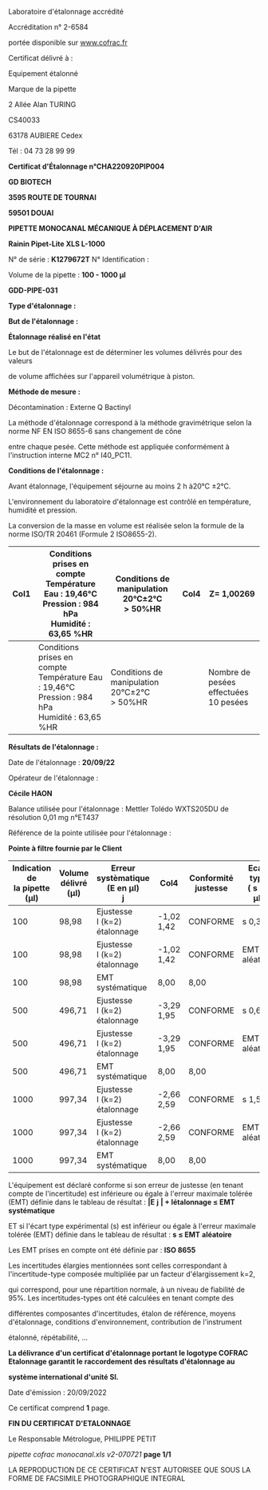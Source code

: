 Laboratoire d'étalonnage accrédité

Accréditation n° 2-6584

portée disponible sur www.cofrac.fr


Certificat délivré à :

Equipement étalonné

Marque de la pipette


2 Allée Alan TURING

CS40033

63178 AUBIERE Cedex

Tél : 04 73 28 99 99

**Certificat d'Étalonnage n°CHA220920PIP004**

**GD BIOTECH**

**3595 ROUTE DE TOURNAI**

**59501 DOUAI**


**PIPETTE MONOCANAL MÉCANIQUE À DÉPLACEMENT D'AIR**

**Rainin Pipet-Lite XLS L-1000**


N° de série : **K1279672T** N° Identification :

Volume de la pipette : **100 - 1000 µl**


**GDD-PIPE-031**


**Type d'étalonnage :**

**But de l'étalonnage :**


**Étalonnage réalisé en l'état**

Le but de l'étalonnage est de déterminer les volumes délivrés pour des valeurs


de volume affichées sur l'appareil volumétrique à piston.


**Méthode de mesure :**


Décontamination : Externe Q Bactinyl


La méthode d'étalonnage correspond à la méthode gravimétrique selon la norme NF EN ISO 8655-6 sans changement de cône

entre chaque pesée. Cette méthode est appliquée conformément à l'instruction interne MC2 n° I40_PC11.


**Conditions de l'étalonnage :**


Avant étalonnage, l'équipement séjourne au moins 2 h à20°C ±2°C.


L'environnement du laboratoire d'étalonnage est contrôlé en température, humidité et pression.

La conversion de la masse en volume est réalisée selon la formule de la norme ISO/TR 20461 (Formule 2 ISO8655-2).


|Col1|Conditions prises en compte<br>Température Eau : 19,46°C<br>Pression : 984 hPa<br>Humidité : 63,65 %HR|Conditions de manipulation<br>20°C±2°C<br>> 50%HR|Col4|Z= 1,00269|
|---|---|---|---|---|
||Conditions prises en compte<br>Température Eau : 19,46°C<br>Pression : 984 hPa<br>Humidité : 63,65 %HR|Conditions de manipulation<br>20°C±2°C<br>> 50%HR||Nombre de pesées<br>effectuées<br>10 pesées|


**Résultats de l'étalonnage :**

Date de l'étalonnage : **20/09/22**


Opérateur de l'étalonnage :


**Cécile HAON**


Balance utilisée pour l'étalonnage : Mettler Tolédo WXTS205DU de résolution 0,01 mg n°ET437


Référence de la pointe utilisée pour l'étalonnage :


**Pointe à filtre fournie par le Client**














|Indication de<br>la pipette (µl)|Volume délivré<br>(µl)|Erreur systèmatique<br>(E en µl)<br>j|Col4|Conformité<br>justesse|Ecart type<br>( s en µl)|Conformité<br>Fidélité|
|---|---|---|---|---|---|---|
|100|98,98|Ejustesse<br>I (k=2)<br>étalonnage|-1,02<br>1,42|CONFORME|s 0,32|CONFORME|
|100|98,98|Ejustesse<br>I (k=2)<br>étalonnage|-1,02<br>1,42|CONFORME|EMT 3<br>aléatoire|EMT 3<br>aléatoire|
|100|98,98|EMT<br>systématique|8,00|8,00|||
|500|496,71|Ejustesse<br>I (k=2)<br>étalonnage|-3,29<br>1,95|CONFORME|s 0,67|CONFORME|
|500|496,71|Ejustesse<br>I (k=2)<br>étalonnage|-3,29<br>1,95|CONFORME|EMT 3<br>aléatoire|EMT 3<br>aléatoire|
|500|496,71|EMT<br>systématique|8,00|8,00|||
|1000|997,34|Ejustesse<br>I (k=2)<br>étalonnage|-2,66<br>2,59|CONFORME|s 1,52|CONFORME|
|1000|997,34|Ejustesse<br>I (k=2)<br>étalonnage|-2,66<br>2,59|CONFORME|EMT 3<br>aléatoire|EMT 3<br>aléatoire|
|1000|997,34|EMT<br>systématique|8,00|8,00|||


L'équipement est déclaré conforme si son erreur de justesse (en tenant compte de l'incertitude) est inférieure ou égale à l'erreur maximale
tolérée (EMT) définie dans le tableau de résultat : **|E** **j** **| + Iétalonnage ≤ EMT** **systématique**

ET si l'écart type expérimental (s) est inférieur ou égale à l'erreur maximale tolérée (EMT) définie dans le tableau de résultat : **s ≤ EMT** **aléatoire**

Les EMT prises en compte ont été définie par : **ISO 8655**

Les incertitudes élargies mentionnées sont celles correspondant à l'incertitude-type composée multipliée par un facteur d'élargissement k=2,

qui correspond, pour une répartition normale, à un niveau de fiabilité de 95%. Les incertitudes-types ont été calculées en tenant compte des

différentes composantes d'incertitudes, étalon de référence, moyens d'étalonnage, conditions d'environnement, contribution de l'instrument

étalonné, répétabilité, ...

**La délivrance d'un certificat d'étalonnage portant le logotype COFRAC Etalonnage garantit le raccordement des résultats d'étalonnage au**

**système international d'unité SI.**


Date d'émission : 20/09/2022

Ce certificat comprend **1** page.

**FIN DU CERTIFICAT D'ETALONNAGE**


Le Responsable Métrologue, PHILIPPE PETIT


_pipette cofrac monocanal.xls v2-070721_ **page 1/1**

LA REPRODUCTION DE CE CERTIFICAT N'EST AUTORISEE QUE SOUS LA FORME DE FACSIMILE PHOTOGRAPHIQUE INTEGRAL

